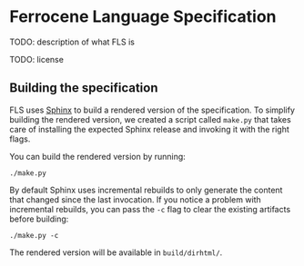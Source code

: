 <!-- SPDX-License-Identifier: MIT OR Apache-2.0 -->
<!-- SPDX-FileCopyrightText: Critical Section GmbH -->

# Ferrocene Language Specification

TODO: description of what FLS is

TODO: license

## Building the specification

FLS uses [Sphinx](https://www.sphinx-doc.org) to build a rendered version of
the specification. To simplify building the rendered version, we created a
script called `make.py` that takes care of installing the expected Sphinx
release and invoking it with the right flags.

You can build the rendered version by running:

```
./make.py
```

By default Sphinx uses incremental rebuilds to only generate the content that
changed since the last invocation. If you notice a problem with incremental
rebuilds, you can pass the `-c` flag to clear the existing artifacts before
building:

```
./make.py -c
```

The rendered version will be available in `build/dirhtml/`.
